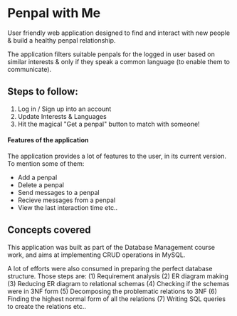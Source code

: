 # Penpal with Me
User friendly web application designed to find and interact with new people & build a healthy penpal relationship.

The application filters suitable penpals for the logged in user based on similar interests & only if they speak a common language (to enable them to communicate).

## Steps to follow:
1) Log in / Sign up into an account
2) Update Interests & Languages
3) Hit the magical "Get a penpal" button to match with someone!

#### Features of the application
The application provides a lot of features to the user, in its current version. To mention some of them:
- Add a penpal
- Delete a penpal
- Send messages to a penpal
- Recieve messages from a penpal
- View the last interaction time
etc..

## Concepts covered
This application was built as part of the Database Management course work, and aims at implementing CRUD operations in MySQL.

A lot of efforts were also consumed in preparing the perfect database structure. Those steps are:
(1) Requirement analysis
(2) ER diagram making
(3) Reducing ER diagram to relational schemas
(4) Checking if the schemas were in 3NF form
(5) Decomposing the problematic relations to 3NF
(6) Finding the highest normal form of all the relations
(7) Writing SQL queries to create the relations etc..
